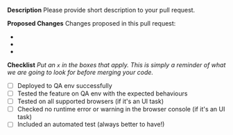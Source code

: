 **Description**
Please provide short description to your pull request.

**Proposed Changes**
Changes proposed in this pull request:

*
*
*

**Checklist**
_Put an `x` in the boxes that apply. This is simply a reminder of what we are going to look for before merging your code._

- [ ] Deployed to QA env successfully
- [ ] Tested the feature on QA env with the expected behaviours
- [ ] Tested on all supported browsers (if it's an UI task)
- [ ] Checked no runtime error or warning in the browser console (if it's an UI task)
- [ ] Included an automated test (always better to have!)
